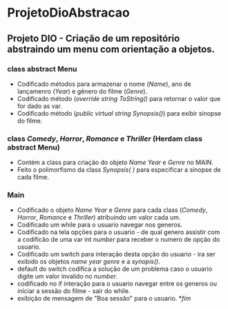 # ProjetoDioAbstracao
## Projeto DIO - Criação de um repositório abstraindo um menu com orientação a objetos.

### class abstract Menu
- Codificado  métodos para armazenar o  nome (*Name*), ano de lançamenro (*Year*) e gênero do filme (*Genre*).
- Codificado método (*override string ToString()* para retornar o valor que for dado as var. 
- Codificado método (*public virtual string Synopsis()*) para exibir sinopse do filme.

### class *Comedy*, *Horror*, *Romance* e *Thriller* (Herdam class abstract Menu)
- Contém a class para criação do objeto *Name* *Year* e *Genre* no MAIN.
- Feito o polimorfismo da class *Synopsis( )* para especificar a sinopse de cada filme.

### Main 

 - Codificado o objeto *Name* *Year* e *Genre* para cada class (*Comedy*, *Horror*, *Romance* e *Thriller*) atribuindo um valor cada um.
 - Codificado um while para o usuario navegar nos generos.
 - Codificado  na tela opções para o usuario - de qual genero assistir com a codificão de uma var int *number* para receber o numero de opção do usuario.
 - Codificado um switch para interação desta opção do usuario - ira ser exibido os objetos *name* *year* *genre* e  a *synopis()*.
 - default do switch codifica a solução de um problema caso o usuario digite um valor invalido no *number*.
 - codificado no if interação para o usuario navegar entre os generos ou iniciar a sessão do filme - sair do while.
 - exibição de mensagem de "Boa sessão" para o usuario.
**fim* 



